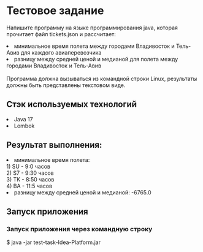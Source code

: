 # Тестовое задание

Напишите программу на языке программирования java, которая прочитает файл tickets.json и рассчитает:
<li>минимальное время полета между городами Владивосток и Тель-Авив для каждого авиаперевозчика</li>
<li>разницу между средней ценой и медианой для полета между городами Владивосток и Тель-Авив</li>
<br>
Программа должна вызываться из командной строки Linux, результаты должны быть представлены
текстовом виде.

## Стэк используемых технологий

<li>Java 17</li>
<li>Lombok</li>

## Результат выполнения:

<li> минимальное время полета: 
<br> 1) SU - 9:0 часов 
<br> 2) S7 - 9:30 часов 
<br> 3) TK - 8:50 часов 
<br> 4) BA - 11:5 часов 
</li>
<li>разницу между средней ценой и медианой: -6765.0</li>

## Запуск приложения

### Запуск приложения через командную строку
$ java -jar test-task-Idea-Platform.jar